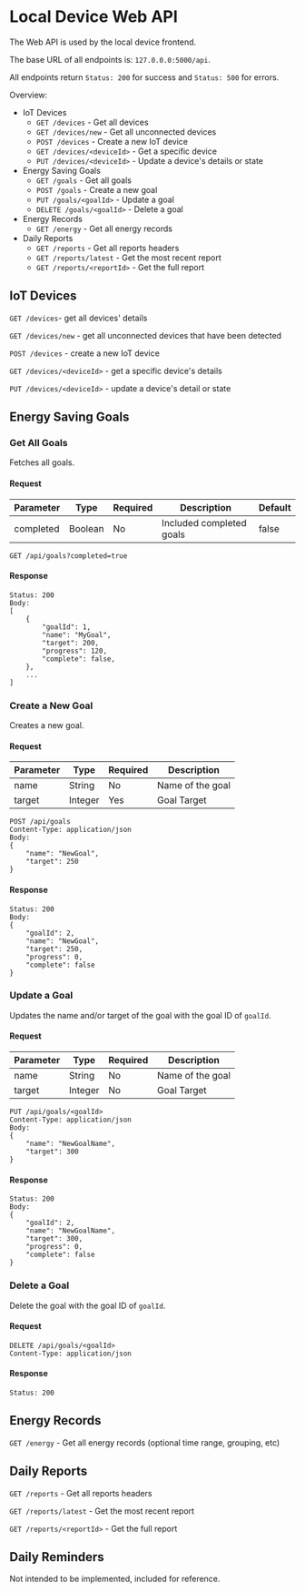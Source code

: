 # Local Device Web API

The Web API is used by the local device frontend.

The base URL of all endpoints is: `127.0.0.0:5000/api`.

All endpoints return `Status: 200` for success and `Status: 500` for errors. 

Overview:
- IoT Devices
  - `GET /devices` - Get all devices
  - `GET /devices/new` - Get all unconnected devices
  - `POST /devices` - Create a new IoT device
  - `GET /devices/<deviceId>` - Get a specific device
  - `PUT /devices/<deviceId>` - Update a device's details or state
- Energy Saving Goals
  - `GET /goals` - Get all goals
  - `POST /goals` - Create a new goal
  - `PUT /goals/<goalId>` - Update a goal
  - `DELETE /goals/<goalId>` - Delete a goal
- Energy Records
  - `GET /energy` - Get all energy records 
- Daily Reports
  - `GET /reports` - Get all reports headers
  - `GET /reports/latest` - Get the most recent report
  - `GET /reports/<reportId>` - Get the full report

## IoT Devices

`GET /devices`- get all devices' details

`GET /devices/new` - get all unconnected devices that have been detected

`POST /devices` - create a new IoT device

`GET /devices/<deviceId>` - get a specific device's details

`PUT /devices/<deviceId>` - update a device's detail or state

## Energy Saving Goals

### Get All Goals

Fetches all goals.

#### Request

| Parameter | Type    | Required | Description              | Default |
| --------- | ------- | -------- | ------------------------ | ------- |
| completed | Boolean | No       | Included completed goals | false   |

```
GET /api/goals?completed=true
```

#### Response

```
Status: 200
Body:
[
    {
        "goalId": 1,
        "name": "MyGoal",
        "target": 200,
        "progress": 120,
        "complete": false,
    },
    ...
]
```

### Create a New Goal

Creates a new goal.

#### Request

| Parameter | Type    | Required | Description      |
| --------- | ------- | -------- | ---------------- |
| name      | String  | No       | Name of the goal |
| target    | Integer | Yes      | Goal Target      |


```
POST /api/goals
Content-Type: application/json
Body:
{
    "name": "NewGoal",
    "target": 250
}
```

#### Response

```
Status: 200
Body:
{
    "goalId": 2,
    "name": "NewGoal",
    "target": 250,
    "progress": 0,
    "complete": false
}
```

### Update a Goal

Updates the name and/or target of the goal with the goal ID of `goalId`.

#### Request

| Parameter | Type    | Required | Description      |
| --------- | ------- | -------- | ---------------- |
| name      | String  | No       | Name of the goal |
| target    | Integer | No       | Goal Target      |


```
PUT /api/goals/<goalId>
Content-Type: application/json
Body:
{
    "name": "NewGoalName",
    "target": 300
}
```

#### Response

```
Status: 200
Body:
{
    "goalId": 2,
    "name": "NewGoalName",
    "target": 300,
    "progress": 0,
    "complete": false
}
```

### Delete a Goal

Delete the goal with the goal ID of `goalId`.

#### Request

```
DELETE /api/goals/<goalId>
Content-Type: application/json
```

#### Response

```
Status: 200
```

## Energy Records

`GET /energy` - Get all energy records (optional time range, grouping, etc)


## Daily Reports

`GET /reports` - Get all reports headers

`GET /reports/latest` - Get the most recent report

`GET /reports/<reportId>` - Get the full report

## Daily Reminders

Not intended to be implemented, included for reference.

